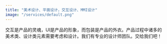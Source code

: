 ```yaml
---
title: "美术设计、平面设计，交互设计、MMI设计"
image: "/services/default.png"
---
```


交互是产品的灵魂，UI是产品的形象，而包装是产品的外衣。产品过程中诸多的美术类、设计类元素需要考虑和设计。我们有专业的设计师团队。交给我们吧！
